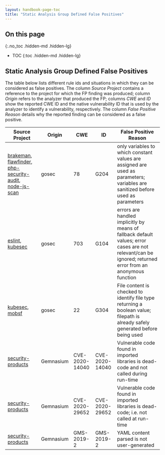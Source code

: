 ```yaml
---
layout: handbook-page-toc
title: "Static Analysis Group Defined False Positives"
---
```


## On this page
{:.no_toc .hidden-md .hidden-lg}

- TOC
{:toc .hidden-md .hidden-lg}

## Static Analysis Group Defined False Positives

The table below lists different rule ids and situations in which they can be considered as false positives. The column *Source Project* contains a reference to the project for which the FP finding was produced; column *Origin* refers to the analyzer that produced the FP; columns *CWE* and *ID* show the reported CWE ID and the native vulnerability ID that is used by the analyzer to identify a vulnerability, respectively. The column *False Positive Reason* details why the reported finding can be considered as a false positive.

| Source Project | Origin  | CWE    | ID      | False Positive Reason   |
| ---------- | ------- | ------ | ------- | ----------------------- |
| [brakeman](https://gitlab.com/gitlab-org/security-products/analyzers/brakeman), [flawfinder](https://gitlab.com/gitlab-org/security-products/analyzers/flawfinder), [php-security-audit](https://gitlab.com/gitlab-org/security-products/analyzers/phpcs-security-audit),  [node-js-scan](https://gitlab.com/gitlab-org/security-products/analyzers/nodejs-scan) |  gosec  | 78     | G204   | only variables to which constant values are assigned are used as parameters; variables are sanitized before used as parameters  |
| [eslint](https://gitlab.com/gitlab-org/security-products/analyzers/phpcs-security-audit), [kubesec](https://gitlab.com/gitlab-org/security-products/analyzers/kubesec)  |  gosec  | 703     | G104   | errors are handled implicitly by means of fallback default values; error cases are not relevant/can be ignored; returned error from an anonymous function |
| [kubesec](https://gitlab.com/gitlab-org/security-products/analyzers/kubesec), [mobsf](https://gitlab.com/gitlab-org/security-products/analyzers/mobsf)  |  gosec  | 22     | G304   | File content is checked to identify file type returning a boolean value; filepath is already safely generated before being used |
| [security-products](https://gitlab.com/gitlab-org/security-products)  |  Gemnasium  | CVE-2020-14040     | CVE-2020-14040   | Vulnerable code found in imported libraries is dead-code and not called during run-time |
| [security-products](https://gitlab.com/gitlab-org/security-products)  |  Gemnasium  | CVE-2020-29652     | CVE-2020-29652   | Vulnerable code found in imported libraries is dead-code; i.e. not called at run-time |
| [security-products](https://gitlab.com/gitlab-org/security-products)  |  Gemnasium  | GMS-2019-2     | GMS-2019-2   | YAML content parsed is not user-generated |

